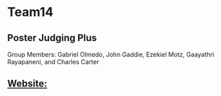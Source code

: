 # Team14
## Poster Judging Plus

Group Members: Gabriel Olmedo, John Gaddie, Ezekiel Motz, Gaayathri Rayapaneni, and Charles Carter

## [Website:](https://csc-4350-tr-sp2023.github.io/Team14/)
